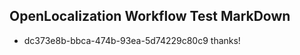 ## OpenLocalization Workflow Test MarkDown
* dc373e8b-bbca-474b-93ea-5d74229c80c9 
thanks!<!--HONumber=Mar16_HO2-->
